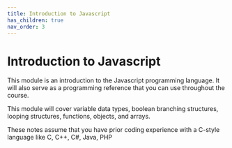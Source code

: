```yaml
---
title: Introduction to Javascript
has_children: true
nav_order: 3
---
```


# Introduction to Javascript

This module is an introduction to the Javascript programming language. It will also serve as a programming reference that you can use throughout the course.

This module will cover variable data types, boolean branching structures, looping structures, functions, objects, and arrays.

These notes assume that you have prior coding experience with a C-style language like C, C++, C#, Java, PHP
